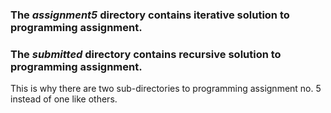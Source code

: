 ### The *assignment5* directory contains iterative solution to programming assignment.

### The *submitted* directory contains recursive solution to programming assignment.

This is why there are two sub-directories to programming assignment no. 5 instead of one like others.
